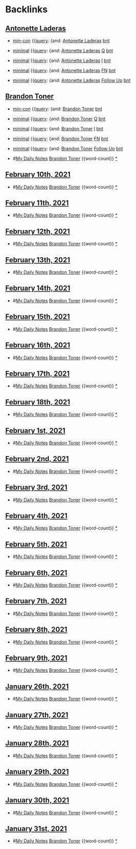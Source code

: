 
# Backlinks
## [Antonette Laderas](<Antonette Laderas.md>)
- [min-con](<min-con.md>) {{[query](<query.md>): {and: [Antonette Laderas](<Antonette Laderas.md>) [bnt](<bnt.md>)

- [minimal](<minimal.md>) {{[query](<query.md>): {and: [Antonette Laderas](<Antonette Laderas.md>) [Q](<Q.md>) [bnt](<bnt.md>)

- [minimal](<minimal.md>) {{[query](<query.md>): {and: [Antonette Laderas](<Antonette Laderas.md>) [I](<I.md>) [bnt](<bnt.md>)

- [minimal](<minimal.md>) {{[query](<query.md>): {and: [Antonette Laderas](<Antonette Laderas.md>) [FN](<FN.md>) [bnt](<bnt.md>)

- [minimal](<minimal.md>) {{[query](<query.md>): {and: [Antonette Laderas](<Antonette Laderas.md>) [Follow Up](<Follow Up.md>) [bnt](<bnt.md>)

## [Brandon Toner](<Brandon Toner.md>)
- [min-con](<min-con.md>) {{[query](<query.md>): {and: [Brandon Toner](<Brandon Toner.md>) [bnt](<bnt.md>)

- [minimal](<minimal.md>) {{[query](<query.md>): {and: [Brandon Toner](<Brandon Toner.md>) [Q](<Q.md>) [bnt](<bnt.md>)

- [minimal](<minimal.md>) {{[query](<query.md>): {and: [Brandon Toner](<Brandon Toner.md>) [I](<I.md>) [bnt](<bnt.md>)

- [minimal](<minimal.md>) {{[query](<query.md>): {and: [Brandon Toner](<Brandon Toner.md>) [FN](<FN.md>) [bnt](<bnt.md>)

- [minimal](<minimal.md>) {{[query](<query.md>): {and: [Brandon Toner](<Brandon Toner.md>) [Follow Up](<Follow Up.md>) [bnt](<bnt.md>)

- #[My Daily Notes](<My Daily Notes.md>) [Brandon Toner](<Brandon Toner.md>) {{word-count}} [*]([bnt](<bnt.md>))

## [February 10th, 2021](<February 10th, 2021.md>)
- #[My Daily Notes](<My Daily Notes.md>) [Brandon Toner](<Brandon Toner.md>) {{word-count}} [*]([bnt](<bnt.md>))

## [February 11th, 2021](<February 11th, 2021.md>)
- #[My Daily Notes](<My Daily Notes.md>) [Brandon Toner](<Brandon Toner.md>) {{word-count}} [*]([bnt](<bnt.md>))

## [February 12th, 2021](<February 12th, 2021.md>)
- #[My Daily Notes](<My Daily Notes.md>) [Brandon Toner](<Brandon Toner.md>) {{word-count}} [*]([bnt](<bnt.md>))

## [February 13th, 2021](<February 13th, 2021.md>)
- #[My Daily Notes](<My Daily Notes.md>) [Brandon Toner](<Brandon Toner.md>) {{word-count}} [*]([bnt](<bnt.md>))

## [February 14th, 2021](<February 14th, 2021.md>)
- #[My Daily Notes](<My Daily Notes.md>) [Brandon Toner](<Brandon Toner.md>) {{word-count}} [*]([bnt](<bnt.md>))

## [February 15th, 2021](<February 15th, 2021.md>)
- #[My Daily Notes](<My Daily Notes.md>) [Brandon Toner](<Brandon Toner.md>) {{word-count}} [*]([bnt](<bnt.md>))

## [February 16th, 2021](<February 16th, 2021.md>)
- #[My Daily Notes](<My Daily Notes.md>) [Brandon Toner](<Brandon Toner.md>) {{word-count}} [*]([bnt](<bnt.md>))

## [February 17th, 2021](<February 17th, 2021.md>)
- #[My Daily Notes](<My Daily Notes.md>) [Brandon Toner](<Brandon Toner.md>) {{word-count}} [*]([bnt](<bnt.md>))

## [February 18th, 2021](<February 18th, 2021.md>)
- #[My Daily Notes](<My Daily Notes.md>) [Brandon Toner](<Brandon Toner.md>) {{word-count}} [*]([bnt](<bnt.md>))

## [February 1st, 2021](<February 1st, 2021.md>)
- #[My Daily Notes](<My Daily Notes.md>) [Brandon Toner](<Brandon Toner.md>) {{word-count}} [*]([bnt](<bnt.md>))

## [February 2nd, 2021](<February 2nd, 2021.md>)
- #[My Daily Notes](<My Daily Notes.md>) [Brandon Toner](<Brandon Toner.md>) {{word-count}} [*]([bnt](<bnt.md>))

## [February 3rd, 2021](<February 3rd, 2021.md>)
- #[My Daily Notes](<My Daily Notes.md>) [Brandon Toner](<Brandon Toner.md>) {{word-count}} [*]([bnt](<bnt.md>))

## [February 4th, 2021](<February 4th, 2021.md>)
- #[My Daily Notes](<My Daily Notes.md>) [Brandon Toner](<Brandon Toner.md>) {{word-count}} [*]([bnt](<bnt.md>))

## [February 5th, 2021](<February 5th, 2021.md>)
- #[My Daily Notes](<My Daily Notes.md>) [Brandon Toner](<Brandon Toner.md>) {{word-count}} [*]([bnt](<bnt.md>))

## [February 6th, 2021](<February 6th, 2021.md>)
- #[My Daily Notes](<My Daily Notes.md>) [Brandon Toner](<Brandon Toner.md>) {{word-count}} [*]([bnt](<bnt.md>))

## [February 7th, 2021](<February 7th, 2021.md>)
- #[My Daily Notes](<My Daily Notes.md>) [Brandon Toner](<Brandon Toner.md>) {{word-count}} [*]([bnt](<bnt.md>))

## [February 8th, 2021](<February 8th, 2021.md>)
- #[My Daily Notes](<My Daily Notes.md>) [Brandon Toner](<Brandon Toner.md>) {{word-count}} [*]([bnt](<bnt.md>))

## [February 9th, 2021](<February 9th, 2021.md>)
- #[My Daily Notes](<My Daily Notes.md>) [Brandon Toner](<Brandon Toner.md>) {{word-count}} [*]([bnt](<bnt.md>))

## [January 26th, 2021](<January 26th, 2021.md>)
- #[My Daily Notes](<My Daily Notes.md>) [Brandon Toner](<Brandon Toner.md>) {{word-count}} [*]([bnt](<bnt.md>))

## [January 27th, 2021](<January 27th, 2021.md>)
- #[My Daily Notes](<My Daily Notes.md>) [Brandon Toner](<Brandon Toner.md>) {{word-count}} [*]([bnt](<bnt.md>))

## [January 28th, 2021](<January 28th, 2021.md>)
- #[My Daily Notes](<My Daily Notes.md>) [Brandon Toner](<Brandon Toner.md>) {{word-count}} [*]([bnt](<bnt.md>))

## [January 29th, 2021](<January 29th, 2021.md>)
- #[My Daily Notes](<My Daily Notes.md>) [Brandon Toner](<Brandon Toner.md>) {{word-count}} [*]([bnt](<bnt.md>))

## [January 30th, 2021](<January 30th, 2021.md>)
- #[My Daily Notes](<My Daily Notes.md>) [Brandon Toner](<Brandon Toner.md>) {{word-count}} [*]([bnt](<bnt.md>))

## [January 31st, 2021](<January 31st, 2021.md>)
- #[My Daily Notes](<My Daily Notes.md>) [Brandon Toner](<Brandon Toner.md>) {{word-count}} [*]([bnt](<bnt.md>))

